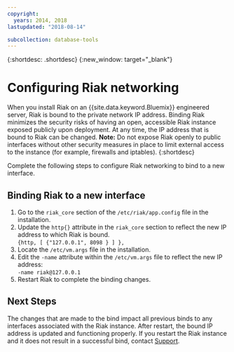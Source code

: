 ```yaml
---
copyright:
  years: 2014, 2018
lastupdated: "2018-08-14"

subcollection: database-tools
---
```

{:shortdesc: .shortdesc}
{:new_window: target="_blank"}

# Configuring Riak networking

When you install Riak on an {{site.data.keyword.Bluemix}} engineered server, Riak is bound to the private network IP address. Binding Riak minimizes the security risks of having an open, accessible Riak instance exposed publicly upon deployment. At any time, the IP address that is bound to Riak can be changed. **Note:** Do not expose Riak openly to public interfaces without other security measures in place to limit external access to the instance (for example, firewalls and iptables).
{:shortdesc}

Complete the following steps to configure Riak networking to bind to a new interface.

## Binding Riak to a new interface

1. Go to the `riak_core` section of the `/etc/riak/app.config` file in the installation.
2. Update the `http{}` attribute in the `riak_core` section to reflect the new IP address to which Riak is bound.<br/>`{http, [ {"127.0.0.1", 8098 } ] },`
3. Locate the `/etc/vm.args` file in the installation.
4. Edit the `-name` attribute within the `/etc/vm.args` file to reflect the new IP address:<br/>`-name riak@127.0.0.1`
5. Restart Riak to complete the binding changes.

## Next Steps

The changes that are made to the bind impact all previous binds to any interfaces associated with the Riak instance. After restart, the bound IP address is updated and functioning properly. If you restart the Riak instance and it does not result in a successful bind, contact [Support](/docs/get-support?topic=get-support-getting-customer-support).
